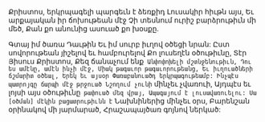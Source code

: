 
Քրիստոս, երկրպագելի պարգեւն է ձեռքիդ
Լուսակիր հիւթն այս,
Եւ արքայական իր ճոխութեան մէջ
Չի տեսնում ուրիշ բարձրութիւն մի մեծ,
Քան քո անունից ասուած քո խօսքը.


Գտայ իմ ծառա Դաւթին
Եւ իմ սուրբ իւղով օծեցի նրան:
Ըստ սովորութեան յիշելով եւ համբուրելով
Քո լուսեղէն օծութիւնը,
Տէր Յիսուս Քրիստոս,
Քեզ ճանաչում ենք`
Անփոփոխելի մշտնջենութիւն,
Դու ես ամէնը, ամէն ինչի մէջ,
Միակ թագաւոր թագաւորութեանց,
Եւ իւղուածների ճշմարիտ օծեալ,
Երեկ եւ այսօր
Փառաբանուածդ երկրպագութեամբ:
Ինչպէս պատրոյգը ճարպի մէջ թրջուած
Նշողում չունի` մինչեւ չվառուի,
Այդպէս եւ լոյսի այս օծութիւնը` թափուած մեզ
վրայ,
Ապագայում է լուսավառուելու:
Սա [օծման] մէկին բացատրութիւնն է`
Նախնիներից մինչեւ օրս,
Բարենշան օրինակով մի յարմարած,
Հրաշապայծառ գոյնով ներկած:
